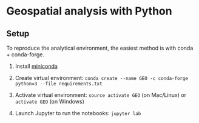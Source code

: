 # Geospatial analysis with Python

## Setup

To reproduce the analytical environment, the easiest method is with conda + conda-forge.

1. Install [miniconda](https://docs.conda.io/en/latest/miniconda.html)

1. Create virtual environment: `conda create --name GEO -c conda-forge python=3 --file requirements.txt`

1. Activate virtual environment: `source activate GEO` (on Mac/Linux) or `activate GEO` (on Windows)

1. Launch Jupyter to run the notebooks: `jupyter lab`
